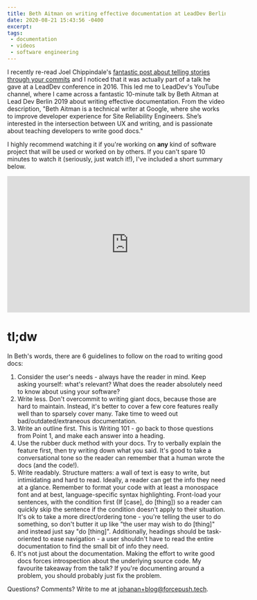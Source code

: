 ```yaml
---
title: Beth Aitman on writing effective documentation at LeadDev Berlin 2019
date: 2020-08-21 15:43:56 -0400
excerpt:
tags:
 - documentation
 - videos
 - software engineering
---
```


I recently re-read Joel Chippindale's [fantastic post about telling stories through your commits](https://blog.mocoso.co.uk/talks/2015/01/12/telling-stories-through-your-commits/) and I noticed that it was actually part of a talk he gave at a LeadDev conference in 2016. This led me to LeadDev's YouTube channel, where I came across a fantastic 10-minute talk by Beth Aitman at Lead Dev Berlin 2019 about writing effective documentation. From the video description, "Beth Aitman is a technical writer at Google, where she works to improve developer experience for Site Reliability Engineers. She’s interested in the intersection between UX and writing, and is passionate about teaching developers to write good docs."

I highly recommend watching it if you're working on **any** kind of software project that will be used or worked on by others. If you can't spare 10 minutes to watch it (seriously, just watch it!), I've included a short summary below.

<iframe width="560" height="315" src="https://www.youtube.com/embed/R6zeikbTgVc" frameborder="0" allow="accelerometer; autoplay; encrypted-media; gyroscope; picture-in-picture" allowfullscreen></iframe>

# tl;dw

In Beth's words, there are 6 guidelines to follow on the road to writing good docs:

1. Consider the user's needs - always have the reader in mind. Keep asking yourself: what's relevant? What does the reader absolutely need to know about using your software?
2. Write less. Don't overcommit to writing giant docs, because those are hard to maintain. Instead, it's better to cover a few core features really well than to sparsely cover many. Take time to weed out bad/outdated/extraneous documentation.
3. Write an outline first. This is Writing 101 - go back to those questions from Point 1, and make each answer into a heading.
4. Use the rubber duck method with your docs. Try to verbally explain the feature first, then try writing down what you said. It's good to take a conversational tone so the reader can remember that a human wrote the docs (and the code!).
5. Write readably. Structure matters: a wall of text is easy to write, but intimidating and hard to read. Ideally, a reader can get the info they need at a glance. Remember to format your code with at least a monospace font and at best, language-specific syntax highlighting. Front-load your sentences, with the condition first (If [case], do [thing]) so a reader can quickly skip the sentence if the condition doesn't apply to their situation. It's ok to take a more direct/ordering tone - you're telling the user to do something, so don't butter it up like "the user may wish to do [thing]" and instead just say "do [thing]". Additionally, headings should be task-oriented to ease navigation - a user shouldn't have to read the entire documentation to find the small bit of info they need.
6. It's not just about the documentation. Making the effort to write good docs forces introspection about the underlying source code. My favourite takeaway from the talk? If you're documenting around a problem, you should probably just fix the problem.

Questions? Comments? Write to me at johanan+blog@forcepush.tech.
